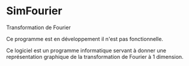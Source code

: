 # SimFourier

Transformation de Fourier

Ce programme est en développement il n'est pas fonctionnelle.

Ce logiciel est un programme informatique servant à donner une représentation
graphique de la transformation de Fourier à 1 dimension.

